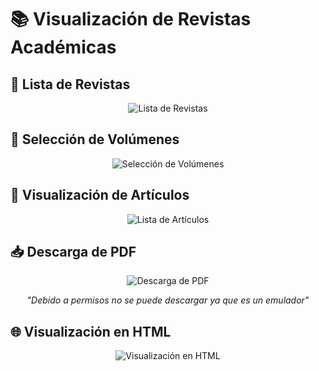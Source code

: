 # 📚 Visualización de Revistas Académicas

## 📰 Lista de Revistas
<p align="center">
  <img src="https://github.com/user-attachments/assets/4db3b048-792b-43bf-baa8-7f1a33fb2eef" alt="Lista de Revistas">
</p>

## 📖 Selección de Volúmenes
<p align="center">
  <img src="https://github.com/user-attachments/assets/c45e7501-a93c-4e6a-993a-f7aff6570067" alt="Selección de Volúmenes">
</p>

## 📑 Visualización de Artículos
<p align="center">
  <img src="https://github.com/user-attachments/assets/cf12811b-c203-4c5c-8732-480403024886" alt="Lista de Artículos">
</p>

## 📥 Descarga de PDF
<p align="center">
  <img src="https://github.com/user-attachments/assets/2959d2d0-4ca3-431c-b112-6942de9e1ca1" alt="Descarga de PDF">
</p>
<p align="center">
  <i>"Debido a permisos no se puede descargar ya que es un emulador"</i>
</p>

## 🌐 Visualización en HTML
<p align="center">
  <img src="https://github.com/user-attachments/assets/8ce64c5a-b021-4901-8c29-b8fca470c4bd" alt="Visualización en HTML">
</p>
